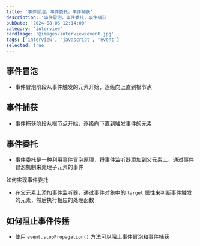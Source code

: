 ```yaml
---
title: '事件冒泡，事件委托，事件捕获'
description: '事件冒泡，事件委托，事件捕获'
pubDate: '2024-08-06 12:14:00'
category: 'interview'
cardImage: '@images/interview/event.jpg'
tags: ['interview', 'javascript', 'event']
selected: true
---
```


## 事件冒泡

- 事件冒泡阶段从事件触发的元素开始，逐级向上直到根节点

## 事件捕获

- 事件捕获阶段从根节点开始，逐级向下直到触发事件的元素

## 事件委托

- 事件委托是一种利用事件冒泡原理，将事件监听器添加到父元素上，通过事件冒泡机制来处理子元素的事件

如何实现事件委托

- 在父元素上添加事件监听器，通过事件对象中的 `target` 属性来判断事件触发的元素，然后执行相应的处理函数

## 如何阻止事件传播

- 使用 `event.stopPropagation()` 方法可以阻止事件冒泡和事件捕获
